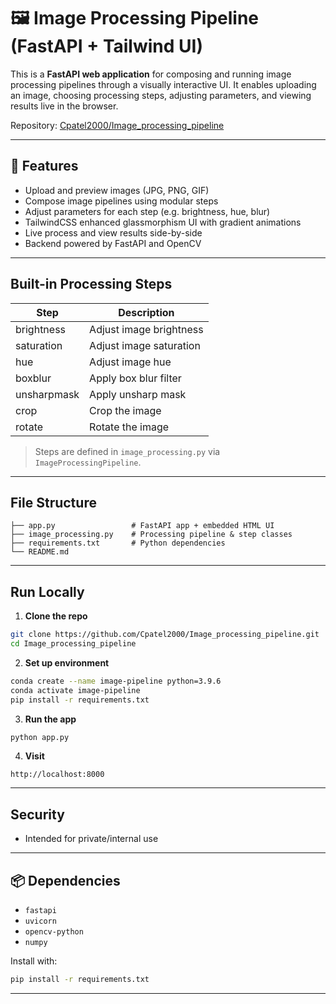 # 🖼️ Image Processing Pipeline (FastAPI + Tailwind UI)

This is a **FastAPI web application** for composing and running image processing pipelines through a visually interactive UI.
It enables uploading an image, choosing processing steps, adjusting parameters, and viewing results live in the browser.

Repository: [Cpatel2000/Image\_processing\_pipeline](https://github.com/Cpatel2000/Image_processing_pipeline)

---

## 🚀 Features

* Upload and preview images (JPG, PNG, GIF)
* Compose image pipelines using modular steps
* Adjust parameters for each step (e.g. brightness, hue, blur)
* TailwindCSS enhanced glassmorphism UI with gradient animations
* Live process and view results side-by-side
* Backend powered by FastAPI and OpenCV

---

## Built-in Processing Steps

| Step        | Description             |
| ----------- | ----------------------- |
| brightness  | Adjust image brightness |
| saturation  | Adjust image saturation |
| hue         | Adjust image hue        |
| boxblur     | Apply box blur filter   |
| unsharpmask | Apply unsharp mask      |
| crop        | Crop the image          |
| rotate      | Rotate the image        |

> Steps are defined in `image_processing.py` via `ImageProcessingPipeline`.

---

## File Structure

```
├── app.py                 # FastAPI app + embedded HTML UI
├── image_processing.py    # Processing pipeline & step classes
├── requirements.txt       # Python dependencies
└── README.md
```

---

## Run Locally

1. **Clone the repo**

```bash
git clone https://github.com/Cpatel2000/Image_processing_pipeline.git
cd Image_processing_pipeline
```

2. **Set up environment**

```bash
conda create --name image-pipeline python=3.9.6 
conda activate image-pipeline
pip install -r requirements.txt
```

3. **Run the app**

```bash
python app.py
```

4. **Visit**

```
http://localhost:8000
```

---

## Security

* Intended for private/internal use


---

## 📦 Dependencies

* `fastapi`
* `uvicorn`
* `opencv-python`
* `numpy`

Install with:

```bash
pip install -r requirements.txt
```

---


